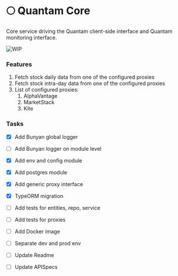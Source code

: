 # 🌕 Quantam Core
Core service driving the Quantam client-side interface and Quantam monitoring interface.

![WIP](https://img.shields.io/badge/%20%F0%9F%9A%A7%20-Work%20in%20progress-important)


### Features
1. Fetch stock daily data from one of the configured proxies
1. Fetch stock intra-day data from one of the configured proxies
1. List of configured proxies:
    1. AlphaVantage
    1. MarketStack
    1. Kite


### Tasks
- [x] Add Bunyan global logger
- [ ] Add Bunyan logger on module level
- [x] Add env and config module
- [x] Add postgres module
- [x] Add generic proxy interface
- [x] TypeORM migration
- [ ] Add tests for entities, repo, service
- [ ] Add tests for proxies
- [ ] Add Docker image
- [ ] Separate dev and prod env
- [ ] Update Readme
- [ ] Update APISpecs

